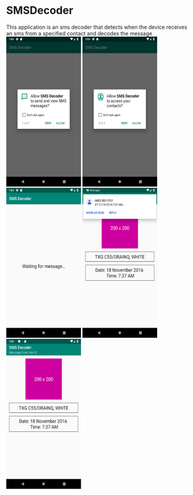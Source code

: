 # SMSDecoder
This application is an sms decoder that detects when the device receives an sms from a specified contact and decodes the message
<img src="screenshots/Screenshot_1556345081.png" width="200" height="400">
<img src="screenshots/Screenshot_1556345088.png" width="200" height="400">
<img src="screenshots/Screenshot_1556345092.png" width="200" height="400">
<img src="screenshots/Screenshot_1556345108.png" width="200" height="400">
<img src="screenshots/Screenshot_1556345113.png" width="200" height="400">
